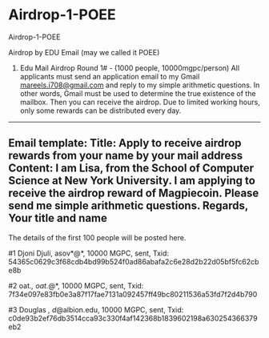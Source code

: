# Airdrop-1-POEE
Airdrop-1-POEE

Airdrop by EDU Email (may we called it POEE)
1. Edu Mail Airdrop Round 1# - (1000 people, 10000mgpc/person)
All applicants must send an application email to my Gmail mareels.i708@gmail.com  and reply to my simple arithmetic questions. In other words, Gmail must be used to determine the true existence of the mailbox. Then you can receive the airdrop.
Due to limited working hours, only some rewards can be distributed every day.

---------------------------------
Email template:
Title: 
Apply to receive airdrop rewards from your name by your mail address
Content:
I am Lisa, from the School of Computer Science at New York University.
I am applying to receive the airdrop reward of Magpiecoin.
Please send me simple arithmetic questions.
Regards,
Your title and name
----------------------
The details of the first 100 people will be posted here.

#1 Djoni Djuli,  asov*@*, 10000 MGPC, sent, Txid: 54365c0629c3f68cdb4bd99b524f0ad86abafa2c6e28d2b22d05bf5fc62cbe8b

#2 oat.*,  oat.*@*, 10000 MGPC, sent, Txid: 7f34e097e83fb0e3a87f17fae7131a092457ff49bc80211536a53fd7f2d4b790

#3 Douglas *, d*@albion.edu, 10000 MGPC, sent, Txid: c0de93b2ef76db3514cca93c330f4af142368b1839602198a630254366379eb2